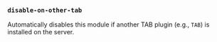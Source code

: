 ### `disable-on-other-tab`

Automatically disables this module if another TAB plugin (e.g., `TAB`) is installed on the server.